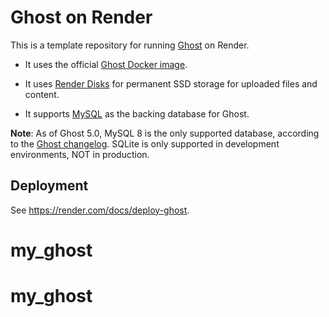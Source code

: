 # Ghost on Render

This is a template repository for running [Ghost](https://ghost.org) on Render.

* It uses the official [Ghost Docker image](https://hub.docker.com/_/ghost).

* It uses [Render Disks](https://render.com/docs/disks) for permanent SSD storage for uploaded files and content.

* It supports [MySQL](https://render.com/docs/deploy-mysql) as the backing database for Ghost.

**Note**: As of Ghost 5.0, MySQL 8 is the only supported database, according to the [Ghost changelog](https://ghost.org/docs/changes/). SQLite is only supported in development environments, NOT in production.


## Deployment

See https://render.com/docs/deploy-ghost.
# my_ghost
# my_ghost
